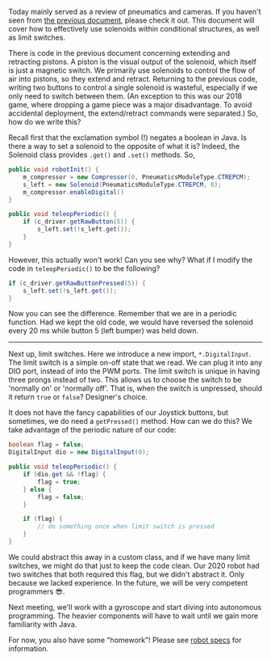 Today mainly served as a review of pneumatics and cameras. If you haven't seen from [the previous document](/docs/221112_components1.md), please check it out. This document will cover how to effectively use solenoids within conditional structures, as well as limit switches.

There is code in the previous document concerning extending and retracting pistons. A piston is the visual output of the solenoid, which itself is just a magnetic switch. We primarily use solenoids to control the flow of air into pistons, so they extend and retract. Returning to the previous code, writing two buttons to control a single solenoid is wasteful, especially if we only need to switch between them. (An exception to this was our 2018 game, where dropping a game piece was a major disadvantage. To avoid accidental deployment, the extend/retract commands were separated.) So, how do we write this?

Recall first that the exclamation symbol (!) negates a boolean in Java. Is there a way to set a solenoid to the opposite of what it is? Indeed, the Solenoid class provides `.get()` and `.set()` methods. So,

```java
public void robotInit() {
    m_compressor = new Compressor(0, PneumaticsModuleType.CTREPCM);
    s_left = new Solenoid(PneumaticsModuleType.CTREPCM, 0);
    m_compressor.enableDigital()
}

public void teleopPeriodic() {
    if (c_driver.getRawButton(5)) {
        s_left.set(!s_left.get());
    }
}
```
However, this actually won't work! Can you see why? What if I modify the code in `teleopPeriodic()` to be the following?

```java
if (c_driver.getRawButtonPressed(5)) {
    s_left.set(!s_left.get());
}
```
Now you can see the difference. Remember that we are in a periodic function. Had we kept the old code, we would have reversed the solenoid every 20 ms while button 5 (left bumper) was held down.

---
Next up, limit switches. Here we introduce a new import, `*.DigitalInput`. The limit switch is a simple on-off state that we read. We can plug it into any DIO port, instead of into the PWM ports. The limit switch is unique in having three prongs instead of two. This allows us to choose the switch to be 'normally on' or 'normally off'. That is, when the switch is unpressed, should it return `true` or `false`? Designer's choice.

It does not have the fancy capabilities of our Joystick buttons, but sometimes, we do need a `getPressed()` method. How can we do this? We take advantage of the periodic nature of our code:

```java
boolean flag = false;
DigitalInput dio = new DigitalInput(0);

public void teleopPeriodic() {
    if (dio.get && !flag) {
        flag = true;
    } else {
        flag = false;
    }

    if (flag) {
        // do something once when limit switch is pressed
    }
}
```

We could abstract this away in a custom class, and if we have many limit switches, we might do that just to keep the code clean. Our 2020 robot had two switches that both required this flag, but we didn't abstract it. Only because we lacked experience. In the future, we will be very competent programmers :sunglasses:.

Next meeting, we'll work with a gyroscope and start diving into autonomous programming. The heavier components will have to wait until we gain more familiarity with Java.

For now, you also have some "homework"! Please see [robot specs](docs/221117_challenge.md) for information.